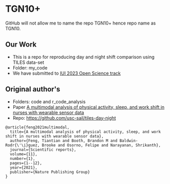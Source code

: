 # TGN10+ 
GitHub will not allow me to name the repo TGN10+ hence repo name as TGN10.

## Our Work
- This is a repo for reproducing day and night shift comparison using TILES data-set
- Folder: my_code
- We have submitted to [IUI 2023 Open Science track](https://iui.acm.org/2023/call_for_open_science.html)

## Original author's
- Folders: code and r_code_analysis
- Paper [A multimodal analysis of physical activity, sleep, and work shift in nurses with wearable sensor data](https://www.nature.com/articles/s41598-021-87029-w?proof=t%25C2%25A0)
- Repo: https://github.com/usc-sail/tiles-day-night
  
```
@article{feng2021multimodal,
  title={A multimodal analysis of physical activity, sleep, and work shift in nurses with wearable sensor data},
  author={Feng, Tiantian and Booth, Brandon M and Baldwin-Rodr{\'\i}guez, Brooke and Osorno, Felipe and Narayanan, Shrikanth},
  journal={Scientific reports},
  volume={11},
  number={1},
  pages={1--12},
  year={2021},
  publisher={Nature Publishing Group}
}
```
